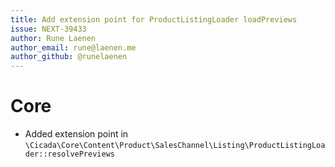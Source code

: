 ```yaml
---
title: Add extension point for ProductListingLoader loadPreviews
issue: NEXT-39433
author: Rune Laenen
author_email: rune@laenen.me
author_github: @runelaenen
---
```

# Core
* Added extension point in `\Cicada\Core\Content\Product\SalesChannel\Listing\ProductListingLoader::resolvePreviews`

